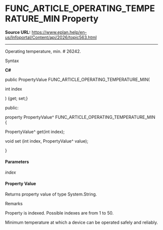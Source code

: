 # FUNC_ARTICLE_OPERATING_TEMPERATURE_MIN Property

**Source URL:** https://www.eplan.help/en-us/Infoportal/Content/api/2026/topic563.html

---

Operating temperature, min. # 26242.

Syntax

**C#**



public PropertyValue FUNC_ARTICLE_OPERATING_TEMPERATURE_MIN( 

   int index

) {get; set;}

public:

property PropertyValue^ FUNC_ARTICLE_OPERATING_TEMPERATURE_MIN {

   PropertyValue^ get(int index);

   void set (int index, PropertyValue^ value);

}


#### Parameters

*index*

#### Property Value

Returns property value of type System.String.

Remarks

Property is indexed. Possible indexes are from 1 to 50.

Minimum temperature at which a device can be operated safely and reliably.
